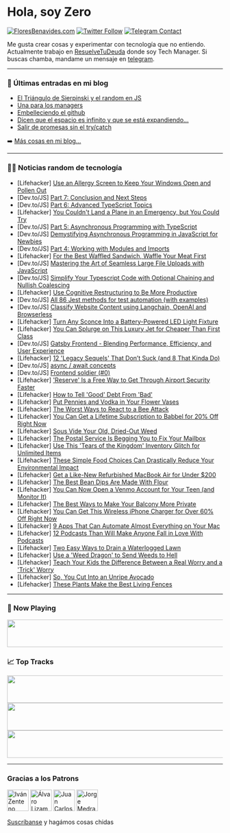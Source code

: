# Hola, soy Zero

[![FloresBenavides.com](https://img.shields.io/website?down_message=oops&label=MiBlog&style=for-the-badge&up_message=online&url=https%3A%2F%2Ffloresbenavides.com)](https://floresbenavides.com) [![Twitter Follow](https://img.shields.io/twitter/follow/ZeroDragon?color=%231DA1F2&label=Follow&logo=twitter&logoColor=ffffff&style=for-the-badge)](https://twitter.com/zerodragon) [![Telegram Contact](https://img.shields.io/badge/escr%C3%ADbeme-ZeroDragon-%2326A5E4?style=for-the-badge&logo=telegram)](https://t.me/zerodragon)

Me gusta crear cosas y experimentar con tecnología que no entiendo.
Actualmente trabajo en [ResuelveTuDeuda](http://github.com/resuelve) donde soy Tech Manager.
Si buscas chamba, mandame un mensaje en [telegram](https://t.me/zerodragon).

---

### 📕 Últimas entradas en mi blog
<!-- BLOG-POST-LIST:START -->
- [El Triángulo de Sierpinski y el random en JS](https://floresbenavides.com/el-triangulo-de-sierpinski-y-el-random-en-js/)
- [Una para los managers](https://floresbenavides.com/una-para-los-managers/)
- [Embelleciendo el github](https://floresbenavides.com/embelleciendo-el-github/)
- [Dicen que el espacio es infinito y que se está expandiendo…](https://floresbenavides.com/dicen-que-el-espacio-es-infinito-y-que-se-esta-expandiendo/)
- [Salir de promesas sin el try/catch](https://floresbenavides.com/salir-de-promesas-sin-el-try-catch/)
<!-- BLOG-POST-LIST:END -->

➡️ [Más cosas en mi blog...](https://floresbenavides.com)

---

### 👨‍💻 Noticias random de tecnología
<!-- TECH-POSTS:START -->
- [Lifehacker] [Use an Allergy Screen to Keep Your Windows Open and Pollen Out](https://lifehacker.com/use-an-allergy-screen-to-keep-your-windows-open-and-pol-1850464055)
- [Dev.to/JS] [Part 7: Conclusion and Next Steps](https://dev.to/bobbyhalljr/part-7-conclusion-and-next-steps-33hi)
- [Dev.to/JS] [Part 6: Advanced TypeScript Topics](https://dev.to/bobbyhalljr/part-6-advanced-typescript-topics-43g0)
- [Lifehacker] [You Couldn&#39;t Land a Plane in an Emergency, but You Could Try](https://lifehacker.com/you-couldnt-land-a-plane-in-an-emergency-but-you-could-1850463715)
- [Dev.to/JS] [Part 5: Asynchronous Programming with TypeScript](https://dev.to/bobbyhalljr/part-5-asynchronous-programming-with-typescript-lb8)
- [Dev.to/JS] [Demystifying Asynchronous Programming in JavaScript for Newbies](https://dev.to/iflames_1/demystifying-asynchronous-programming-in-javascript-for-newbies-55p0)
- [Dev.to/JS] [Part 4: Working with Modules and Imports](https://dev.to/bobbyhalljr/part-4-working-with-modules-and-imports-554a)
- [Lifehacker] [For the Best Waffled Sandwich, Waffle Your Meat First](https://lifehacker.com/for-the-best-waffled-sandwich-waffle-your-meat-first-1850463429)
- [Dev.to/JS] [Mastering the Art of Seamless Large File Uploads with JavaScript](https://dev.to/api_video/mastering-the-art-of-seamless-large-file-uploads-with-javascript-3pl5)
- [Dev.to/JS] [Simplify Your Typescript Code with Optional Chaining and Nullish Coalescing](https://dev.to/danywalls/simplify-your-typescript-code-with-optional-chaining-and-nullish-coalescing-37on)
- [Lifehacker] [Use Cognitive Restructuring to Be More Productive](https://lifehacker.com/use-cognitive-restructuring-to-be-more-productive-1850463361)
- [Dev.to/JS] [All 86 Jest methods for test automation &lpar;with examples&rpar;](https://dev.to/zvone187/all-86-jest-methods-with-examples-930)
- [Dev.to/JS] [Classify Website Content using Langchain, OpenAI and Browserless](https://dev.to/beebombshell/classify-website-content-using-langchain-openai-and-browserless-2b2p)
- [Lifehacker] [Turn Any Sconce Into a Battery-Powered LED Light Fixture](https://lifehacker.com/turn-any-sconce-into-a-battery-powered-led-light-fixtur-1850459704)
- [Lifehacker] [You Can Splurge on This Luxury Jet for Cheaper Than First Class](https://lifehacker.com/you-can-splurge-on-this-luxury-jet-for-cheaper-than-fir-1850462486)
- [Dev.to/JS] [Gatsby Frontend - Blending Performance, Efficiency, and User Experience](https://dev.to/victorleungtw/gatsby-frontend-blending-performance-efficiency-and-user-experience-53o)
- [Lifehacker] [12 &#39;Legacy Sequels&#39; That Don’t Suck &lpar;and 8 That Kinda Do&rpar;](https://lifehacker.com/12-legacy-sequels-that-don-t-suck-and-8-that-kinda-do-1850459463)
- [Dev.to/JS] [async / await concepts](https://dev.to/kennethlum/async-await-concepts-26in)
- [Dev.to/JS] [Frontend soldier &lpar;#0&rpar;](https://dev.to/kas_elvirov/frontend-soldier-0-278g)
- [Lifehacker] [&#39;Reserve&#39; Is a Free Way to Get Through Airport Security Faster](https://lifehacker.com/reserve-is-a-free-way-to-get-through-airport-security-f-1850462025)
- [Lifehacker] [How to Tell &#39;Good&#39; Debt From &#39;Bad&#39;](https://lifehacker.com/how-to-tell-good-debt-from-bad-1850441449)
- [Lifehacker] [Put Pennies and Vodka in Your Flower Vases](https://lifehacker.com/put-pennies-and-vodka-in-your-flower-vases-1850458977)
- [Lifehacker] [The Worst Ways to React to a Bee Attack](https://lifehacker.com/the-worst-ways-to-react-to-a-bee-attack-1850462981)
- [Lifehacker] [You Can Get a Lifetime Subscription to Babbel for 20% Off Right Now](https://lifehacker.com/you-can-get-a-lifetime-subscription-to-babbel-for-20-o-1850451811)
- [Lifehacker] [Sous Vide Your Old, Dried-Out Weed](https://lifehacker.com/sous-vide-your-old-dried-out-weed-1850461994)
- [Lifehacker] [The Postal Service Is Begging You to Fix Your Mailbox](https://lifehacker.com/the-postal-service-is-begging-you-to-fix-your-mailbox-1850462546)
- [Lifehacker] [Use This &#39;Tears of the Kingdom&#39; Inventory Glitch for Unlimited Items](https://lifehacker.com/use-this-tears-of-the-kingdom-inventory-glitch-for-unli-1850462064)
- [Lifehacker] [These Simple Food Choices Can Drastically Reduce Your Environmental Impact](https://lifehacker.com/these-simple-food-choices-can-drastically-reduce-your-e-1850456028)
- [Lifehacker] [Get a Like-New Refurbished MacBook Air for Under $200](https://lifehacker.com/get-a-like-new-refurbished-macbook-air-for-under-200-1850451854)
- [Lifehacker] [The Best Bean Dips Are Made With Flour](https://lifehacker.com/the-best-bean-dips-are-made-with-flour-1850461637)
- [Lifehacker] [You Can Now Open a Venmo Account for Your Teen &lpar;and Monitor It&rpar;](https://lifehacker.com/you-can-now-open-a-venmo-account-for-your-teen-and-mon-1850461312)
- [Lifehacker] [The Best Ways to Make Your Balcony More Private](https://lifehacker.com/the-best-way-to-make-your-balcony-more-private-1850460763)
- [Lifehacker] [You Can Get This Wireless iPhone Charger for Over 60% Off Right Now](https://lifehacker.com/you-can-get-this-wireless-iphone-charger-for-over-60-o-1850451903)
- [Lifehacker] [9 Apps That Can Automate Almost Everything on Your Mac](https://lifehacker.com/9-apps-that-can-automate-almost-everything-on-your-mac-1850460688)
- [Lifehacker] [12 Podcasts Than Will Make Anyone Fall in Love With Podcasts](https://lifehacker.com/12-podcasts-than-will-make-anyone-fall-in-love-with-pod-1850458582)
- [Lifehacker] [Two Easy Ways to Drain a Waterlogged Lawn](https://lifehacker.com/two-easy-ways-to-drain-a-waterlogged-lawn-1850459491)
- [Lifehacker] [Use a &#39;Weed Dragon&#39; to Send Weeds to Hell](https://lifehacker.com/use-a-weed-dragon-to-send-weeds-to-hell-1850459624)
- [Lifehacker] [Teach Your Kids the Difference Between a Real Worry and a &#39;Trick&#39; Worry](https://lifehacker.com/teach-your-kids-the-difference-between-a-real-worry-and-1850456901)
- [Lifehacker] [So, You Cut Into an Unripe Avocado](https://lifehacker.com/so-you-cut-into-an-unripe-avocado-1850456289)
- [Lifehacker] [These Plants Make the Best Living Fences](https://lifehacker.com/these-plants-make-the-best-living-fences-1850449614)<!-- TECH-POSTS:END -->

---

### 🎵 Now Playing
<a href="https://spotify-now-playing-dun.vercel.app/now-playing?open"><img src="https://spotify-now-playing-dun.vercel.app/now-playing" width="540" height="64"></a>

### 📈 Top Tracks
<a href="https://spotify-now-playing-dun.vercel.app/top-tracks?i=1&open"><img src="https://spotify-now-playing-dun.vercel.app/top-tracks?i=1" width="540" height="64"></a>
<a href="https://spotify-now-playing-dun.vercel.app/top-tracks?i=2&open"><img src="https://spotify-now-playing-dun.vercel.app/top-tracks?i=2" width="540" height="64"></a>
<a href="https://spotify-now-playing-dun.vercel.app/top-tracks?i=3&open"><img src="https://spotify-now-playing-dun.vercel.app/top-tracks?i=3" width="540" height="64"></a>

---

### Gracias a los Patrons
[<img src="https://avatars.githubusercontent.com/u/243380?v=4" alt="Iván Zenteno" width="50px">](https://github.com/k001) [<img src="https://avatars.githubusercontent.com/u/19955639?v=4" alt="Álvaro Lizama" width="50px">](https://github.com/alvarolizama) [<img src="https://avatars.githubusercontent.com/u/2718753?v=4" alt="Juan Carlos Ruiz" width="50px">](https://github.com/JuanCrg90) [<img src="https://avatars.githubusercontent.com/u/37025?v=4" alt="Jorge Medrano" width="50px">](https://github.com/h1pp1e) 

[Suscríbanse](https://www.patreon.com/zerodragon) y hagámos cosas chidas
